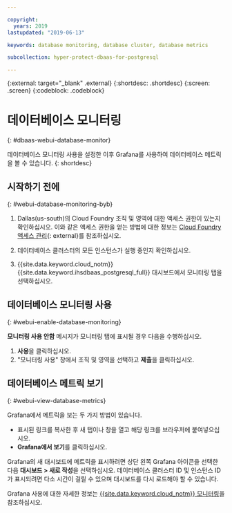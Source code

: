 ```yaml
---

copyright:
  years: 2019
lastupdated: "2019-06-13"

keywords: database monitoring, database cluster, database metrics

subcollection: hyper-protect-dbaas-for-postgresql

---
```


{:external: target="_blank" .external}
{:shortdesc: .shortdesc}
{:screen: .screen}
{:codeblock: .codeblock}


# 데이터베이스 모니터링
{: #dbaas-webui-database-monitor}

데이터베이스 모니터링 사용을 설정한 이후 Grafana를 사용하여 데이터베이스 메트릭을 볼 수 있습니다.
{: shortdesc}

## 시작하기 전에
{: #webui-database-monitoring-byb}

1.  Dallas(us-south)의 Cloud Foundry 조직 및 영역에 대한 액세스 권한이 있는지 확인하십시오.
    이와 같은 액세스 권한을 얻는 방법에 대한 정보는 [Cloud Foundry 액세스 관리](https://cloud.ibm.com/docs/iam?topic=iam-mngcf#mngcf){: external}를 참조하십시오.

2.  데이터베이스 클러스터의 모든 인스턴스가 실행 중인지 확인하십시오.

3.  {{site.data.keyword.cloud_notm}} {{site.data.keyword.ihsdbaas_postgresql_full}} 대시보드에서 모니터링 탭을 선택하십시오.

## 데이터베이스 모니터링 사용
{: #webui-enable-database-monitoring}

**모니터링 사용 안함** 메시지가 모니터링 탭에 표시될 경우 다음을 수행하십시오.

1. **사용**을 클릭하십시오.
2. "모니터링 사용" 창에서 조직 및 영역을 선택하고 **제출**을 클릭하십시오.


## 데이터베이스 메트릭 보기
{: #webui-view-database-metrics}

Grafana에서 메트릭을 보는 두 가지 방법이 있습니다.

- 표시된 링크를 복사한 후 새 탭이나 창을 열고 해당 링크를 브라우저에 붙여넣으십시오.
- **Grafana에서 보기**를 클릭하십시오.

Grafana의 새 대시보드에 메트릭을 표시하려면 상단 왼쪽 Grafana 아이콘을 선택한 다음 **대시보드 > 새로 작성**을 선택하십시오.
데이터베이스 클러스터 ID 및 인스턴스 ID가 표시되려면 다소 시간이 걸릴 수 있으며 대시보드를 다시 로드해야 할 수 있습니다.

Grafana 사용에 대한 자세한 정보는 [{{site.data.keyword.cloud_notm}} 모니터링](/docs/services/cloud-monitoring?topic=cloud-monitoring-getting-started)을 참조하십시오.
